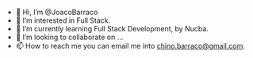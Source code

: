 - 👋 Hi, I’m @JoacoBarraco
- 👀 I’m interested in Full Stack.
- 🌱 I’m currently learning Full Stack Development, by Nucba.
- 💞️ I’m looking to collaborate on ...
- 📫 How to reach me you can email me into chino.barraco@gmail.com.

<!---
JoacoBarraco/JoacoBarraco is a ✨ special ✨ repository because its `README.md` (this file) appears on your GitHub profile.
You can click the Preview link to take a look at your changes.
--->
